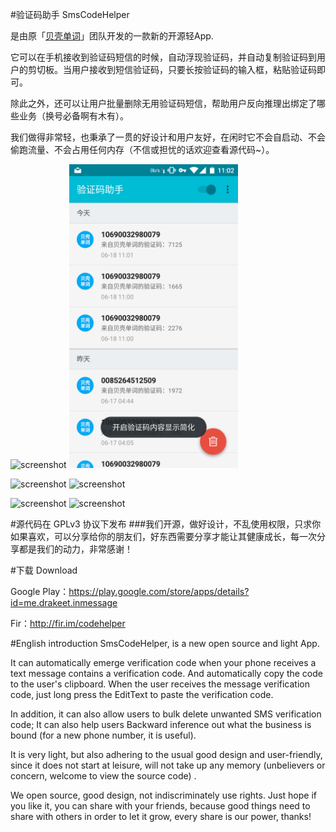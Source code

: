 #验证码助手 SmsCodeHelper

是由原「[贝壳单词](http://www.beikedanci.com)」团队开发的一款新的开源轻App.

它可以在手机接收到验证码短信的时候，自动浮现验证码，并自动复制验证码到用户的剪切板。当用户接收到短信验证码，只要长按验证码的输入框，粘贴验证码即可。

除此之外，还可以让用户批量删除无用验证码短信，帮助用户反向推理出绑定了哪些业务（换号必备啊有木有）。

我们做得非常轻，也秉承了一贯的好设计和用户友好，在闲时它不会自启动、不会偷跑流量、不会占用任何内存（不信或担忧的话欢迎查看源代码~）。


<img src="/screenshots/s1.png" alt="screenshot" title="screenshot" width="270" height="486" />  <img src="/screenshots/s2.png" alt="screenshot" title="screenshot" width="270" height="486" />

<img src="/screenshots/s3.png" alt="screenshot" title="screenshot" width="270" height="486" />  <img src="/screenshots/s4.png" alt="screenshot" title="screenshot" width="270" height="486" />

<img src="/screenshots/s5.png" alt="screenshot" title="screenshot" width="270" height="486" />  <img src="/screenshots/s6.png" alt="screenshot" title="screenshot" width="270" height="486" />


#源代码在 GPLv3 协议下发布
###我们开源，做好设计，不乱使用权限，只求你如果喜欢，可以分享给你的朋友们，好东西需要分享才能让其健康成长，每一次分享都是我们的动力，非常感谢！


#下载 Download

Google Play：https://play.google.com/store/apps/details?id=me.drakeet.inmessage

Fir：http://fir.im/codehelper

#English introduction
SmsCodeHelper, is a new open source and light App.

It can automatically emerge verification code when your phone  receives a text message contains a  verification code. And automatically copy the code to the user's clipboard. When the user receives the message verification code, just long press the EditText to paste the verification code.

In addition, it can also allow users to bulk delete unwanted SMS verification code; It can also help users Backward inference out what the business is bound (for a new phone number, it is useful).

It is very light, but also adhering to the usual good design and user-friendly, since it does not start at leisure, will not take up any memory (unbelievers or concern, welcome to view the source code) .


We open source, good design, not indiscriminately use rights. Just hope if you like it, you can share with your friends, because good things need to share with others in order to let it grow, every share is our power, thanks!</string>
